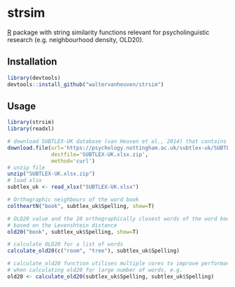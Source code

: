 # strsim

[R](https://www.r-project.org) package with string similarity functions relevant
for psycholinguistic research (e.g. neighbourhood density, OLD20).

## Installation

```R
library(devtools)
devtools::install_github("waltervanheuven/strsim")
```

## Usage

```R
library(strsim)
library(readxl)

# download SUBTLEX-UK database (van Heuven et al., 2014) that contains a large list of English words
download.file(url='https://psychology.nottingham.ac.uk/subtlex-uk/SUBTLEX-UK.xlsx.zip',
              destfile='SUBTLEX-UK.xlsx.zip',
              method='curl')
# unzip file              
unzip("SUBTLEX-UK.xlsx.zip")
# load xlsx
subtlex_uk <- read_xlsx("SUBTLEX-UK.xlsx")

# Orthographic neighbours of the word book
coltheartN("book", subtlex_uk$Spelling, show=T)

# OLD20 value and the 20 orthographically closest words of the word book
# based on the Levenshtein distance
old20("book", subtlex_uk$Spelling, show=T)

# calculate OLD20 for a list of words
calculate_old20(c("room", "tree"), subtlex_uk$Spelling)

# calculate_old20 function utilises multiple cores to improve performance
# when calculating old20 for large number of words, e.g.
old20 <- calculate_old20(subtlex_uk$Spelling, subtlex_uk$Spelling)
```
